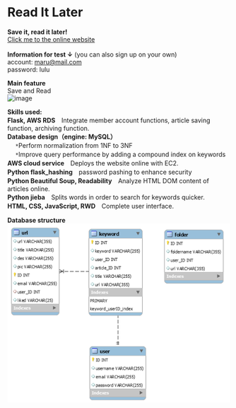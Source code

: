 # Read It Later
**Save it, read it later!**<br>
[Click me to the online website](http://3.140.25.231:3000/)<br><br>
**Information for test ↓** (you can also sign up on your own)<br>
account: maru@mail.com<br>
password: lulu<br>

**Main feature**<br>Save and Read<br>
![image](https://j.gifs.com/NOY59p.gif)<br>


**Skills used:**<br>
**Flask, AWS RDS**　Integrate member account functions, article saving function, archiving function.<br>
**Database design（engine: MySQL）**<br>　
`*`Perform normalization from 1NF to 3NF<br>　
`*`Improve query performance by adding a compound index on keywords<br>
**AWS cloud service**　Deploys the website online with EC2.<br>
**Python flask_hashing**　password pashing to enhance security<br>
**Python Beautiful Soup, Readability**　Analyze HTML DOM content of articles online.<br>
**Python jieba**　Splits words in order to search for keywords quicker.<br>
**HTML, CSS, JavaScript, RWD**　Complete user interface.<br>

**Database structure**<br>
![image](https://github.com/Jhih-cell/ReadItLater/blob/main/db.png)
